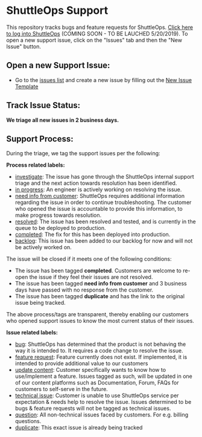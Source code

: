 ShuttleOps Support
=================

This repository tracks bugs and feature requests for ShuttleOps. [Click here to log into ShuttleOps](https://app.shuttleops.io) (COMING SOON - TO BE LAUCHED 5/20/2019).  To open a new support issue, click on the "Issues" tab and then the "New Issue" button.

Open a new Support Issue:
-------------------------

* Go to the [issues list](https://github.com/ShuttleOps/support/issues?state=open) and create a new issue by filling out the [New Issue Template](https://github.com/ShuttleOps/support/issues/new)


Track Issue Status:
------------------

**We triage all new issues in 2 business days.** 


Support Process:
----------------
During the triage, we tag the support issues per the following:

**Process related labels:**

- [investigate](https://github.com/ShuttleOps/support/labels/investigate): The issue has gone through the ShuttleOps internal support triage and the next action towards resolution has been identified.
- [in progress](https://github.com/ShuttleOps/support/labels/in%20progress): An engineer is actively working on resolving the issue.
- [need info from customer](https://github.com/ShuttleOps/support/labels/need%20info%20from%20customer): ShuttleOps requires additional information regarding the issue in order to continue troubleshooting. The customer who opened the issue is accountable to provide this information, to make progress towards resolution.
- [resolved](https://github.com/ShuttleOps/support/labels/resolved): The issue has been resolved and tested, and is currently in the queue to be deployed to production.
- [completed](https://github.com/ShuttleOps/support/labels/resolved): The fix for this has been deployed into production.
- [backlog](https://github.com/ShuttleOps/support/labels/deferred): This issue has been added to our backlog for now and will not be actively worked on.

The issue will be closed if it meets one of the following conditions:

- The issue has been tagged **completed**. Customers are welcome to re-open the issue if they feel their issues are not resolved.
- The issue has been tagged **need info from customer** and 3 business days have passed with no response from the customer.
- The issue has been tagged **duplicate** and has the link to the original issue being tracked.


The above process/tags are transparent, thereby enabling our customers who opened support issues to know the most current status of their issues.

**Issue related labels:**

- [bug](https://github.com/ShuttleOps/support/labels/bug): ShuttleOps has determined that the product is not behaving the way it is intended to. It requires a code change to resolve the issue.
- [feature request](https://github.com/ShuttleOps/support/labels/feature%20request): Feature currently does not exist. If implemented, it is intended to provide additional value to our customers
- [update content](https://github.com/ShuttleOps/support/labels/update%20content): Customer specifically wants to know how to use/implement a feature. Issues tagged as such, will be updated in one of our content platforms such as Documentation, Forum, FAQs for customers to self-serve in the future.
- [technical issue](https://github.com/ShuttleOps/support/labels/technical%20issue):  Customer is unable to use ShuttleOps service per expectation & needs help to resolve the issue. Issues determined to be bugs & feature requests will not be tagged as technical issues.
- [question](https://github.com/ShuttleOps/support/labels/question): All non-technical issues faced by customers. For e.g. billing questions.
- [duplicate](https://github.com/ShuttleOps/support/labels/duplicate): This exact issue is already being tracked

